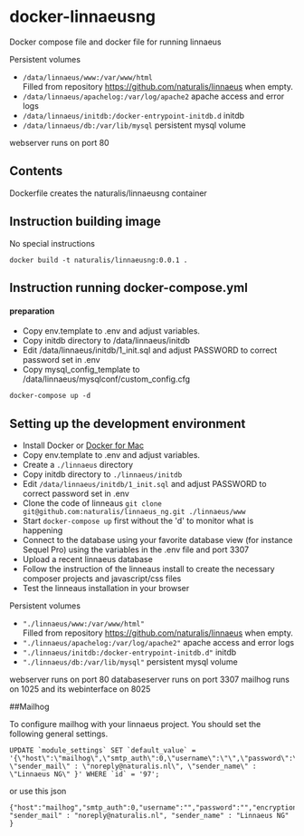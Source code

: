 docker-linnaeusng
====================

Docker compose file and docker file for running linnaeus

Persistent volumes
 - `/data/linnaeus/www:/var/www/html`  
   Filled from repository https://github.com/naturalis/linnaeus when empty. 
 - `/data/linnaeus/apachelog:/var/log/apache2`
   apache access and error logs
 - `/data/linnaeus/initdb:/docker-entrypoint-initdb.d`
   initdb 
 - `/data/linnaeus/db:/var/lib/mysql`
   persistent mysql volume

webserver runs on port 80

Contents
-------------
Dockerfile creates the naturalis/linnaeusng container



Instruction building image
-------------
No special instructions

```
docker build -t naturalis/linnaeusng:0.0.1 .
```

Instruction running docker-compose.yml
-------------

#### preparation
- Copy env.template to .env and adjust variables. 
- Copy initdb directory to /data/linnaeus/initdb
- Edit /data/linnaeus/initdb/1_init.sql and adjust PASSWORD to correct password set in .env
- Copy mysql_config_template to  /data/linnaeus/mysqlconf/custom_config.cfg


````
docker-compose up -d
````


Setting up the development environment
-------------

- Install Docker or [Docker for Mac](https://docs.docker.com/docker-for-mac/)
- Copy env.template to .env and adjust variables. 
- Create a `./linnaeus` directory
- Copy initdb directory to `./linnaeus/initdb`
- Edit `/data/linnaeus/initdb/1_init.sql` and adjust PASSWORD to correct password set in .env
- Clone the code of linneaus `git clone git@github.com:naturalis/linnaeus_ng.git ./linnaeus/www`
- Start `docker-compose up` first without the 'd' to monitor what is happening
- Connect to the database using your favorite database view (for instance Sequel Pro) using 
the variables in the  .env file and port 3307
- Upload a recent linnaeus database
- Follow the instruction of the linneaus install to create the necessary composer projects and javascript/css files
- Test the linneaus installation in your browser

Persistent volumes
 - `"./linnaeus/www:/var/www/html"`  
   Filled from repository https://github.com/naturalis/linnaeus when empty. 
 - `"./linnaeus/apachelog:/var/log/apache2"`
   apache access and error logs
 - `"./linnaeus/initdb:/docker-entrypoint-initdb.d"`
   initdb 
 - `"./linnaeus/db:/var/lib/mysql"`
   persistent mysql volume

webserver runs on port 80
databaseserver runs on port 3307
mailhog runs on 1025 
and its webinterface on 8025

##Mailhog

To configure mailhog with your linnaeus project. You should set the following general settings.

```
UPDATE `module_settings` SET `default_value` = '{\"host\":\"mailhog\",\"smtp_auth\":0,\"username\":\"\",\"password\":\"\",\"encryption\":\"\",\"port\":1025, \"sender_mail\" : \"noreply@naturalis.nl\", \"sender_name\" : \"Linnaeus NG\" }' WHERE `id` = '97';
```

or use this json

```
{"host":"mailhog","smtp_auth":0,"username":"","password":"","encryption":"","port":1025, "sender_mail" : "noreply@naturalis.nl", "sender_name" : "Linnaeus NG" }
```

